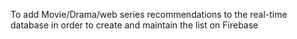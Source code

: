 To add Movie/Drama/web series recommendations to the real-time database in order to create and maintain the list on Firebase
